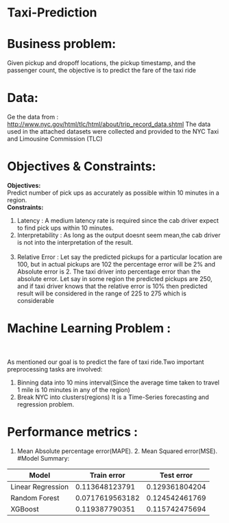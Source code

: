 # Taxi-Prediction
# Business problem:<br/>
Given pickup and dropoff locations, the pickup timestamp, and the passenger count, the objective is to predict the fare of the taxi ride<br/>
# Data:<br/>
Ge the data from : http://www.nyc.gov/html/tlc/html/about/trip_record_data.shtml The data used in the attached datasets were collected and provided to the NYC Taxi and Limousine Commission (TLC)<br/>
# Objectives & Constraints:<br/>
**Objectives:** <br/>
Predict number of pick ups as accurately as possible within 10 minutes in a region. <br/>
**Constraints:**<br/>
1. Latency : A medium latency rate is required since the cab driver expect to find pick ups within 10 minutes. <br/>
2. Interpretability : As long as the output doesnt seem mean,the cab driver is not into the interpretation of the result. <br/><br/>
3. Relative Error : Let say the predicted pickups for a particular location are 100, but in actual pickups are 102 the percentage error will be 2% and Absolute error is 2. The taxi driver into percentage error than the absolute error. Let say in some region the predicted pickups are 250, and if taxi driver knows that the relative error is 10% then predicted result will be considered in the range of 225 to 275 which is considerable<br/>
# Machine Learning Problem :<br/><br/>
As mentioned our goal is to predict the fare of taxi ride.Two important preprocessing tasks are involved:<br/>
1. Binning data into 10 mins interval(Since the average time taken to travel 1 mile is 10 minutes in any of the region) <br/>
2. Break NYC into clusters(regions) It is a Time-Series forecasting and regression problem.<br/>
# Performance metrics :<br/>
1. Mean Absolute percentage error(MAPE). 2. Mean Squared error(MSE).<br/>
#Model Summary:

|       Model       |   Train error   |   Test error   |
|--|--|--|
| Linear Regression |  0.113648123791 | 0.129361804204 |
|   Random Forest   | 0.0717619563182 | 0.124542461769 |
|      XGBoost      |  0.119387790351 | 0.115742475694 |

